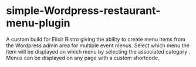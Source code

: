 # simple-Wordpress-restaurant-menu-plugin
A custom build for Elixir Bistro giving the ability to create menu items from the Wordpress admin area for multiple event menus. Select which menu the item will be displayed on which menu by selecting the associated category . Menus can be displayed on any page with a custom shortcode.
